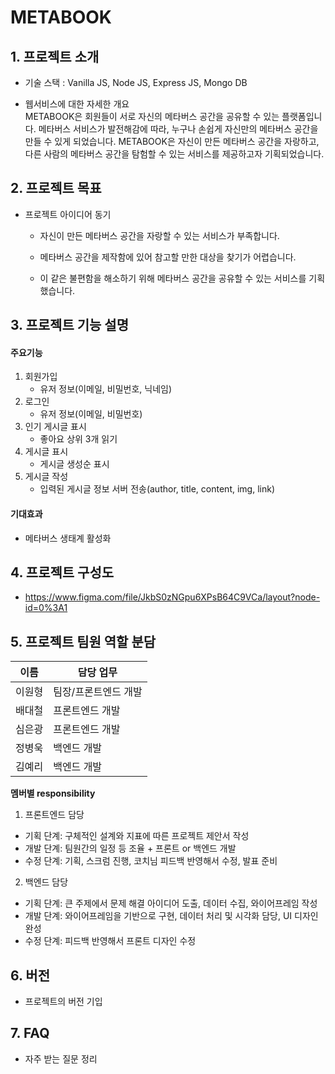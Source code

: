 # METABOOK

## 1. 프로젝트 소개

-   기술 스택 : Vanilla JS, Node JS, Express JS, Mongo DB

-   웹서비스에 대한 자세한 개요
    <br>
    METABOOK은 회원들이 서로 자신의 메타버스 공간을 공유할 수 있는 플랫폼입니다.
    메타버스 서비스가 발전해감에 따라, 누구나 손쉽게 자신만의 메타버스 공간을 만들 수 있게 되었습니다.
    METABOOK은 자신이 만든 메타버스 공간을 자랑하고, 다른 사람의 메타버스 공간을 탐험할 수 있는 서비스를 제공하고자 기획되었습니다.

## 2. 프로젝트 목표

-   프로젝트 아이디어 동기
    <br>

    -   자신이 만든 메타버스 공간을 자랑할 수 있는 서비스가 부족합니다.

    -   메타버스 공간을 제작함에 있어 참고할 만한 대상을 찾기가 어렵습니다.

    -   이 같은 불편함을 해소하기 위해 메타버스 공간을 공유할 수 있는 서비스를 기획했습니다.

## 3. 프로젝트 기능 설명

#### <strong>주요기능</strong>

1. 회원가입
    - 유저 정보(이메일, 비밀번호, 닉네임)
2. 로그인
    - 유저 정보(이메일, 비밀번호)
3. 인기 게시글 표시
    - 좋아요 상위 3개 읽기
4. 게시글 표시
    - 게시글 생성순 표시
5. 게시글 작성
    - 입력된 게시글 정보 서버 전송(author, title, content, img, link)

#### <strong>기대효과</strong>

-   메타버스 생태계 활성화

## 4. 프로젝트 구성도

-   https://www.figma.com/file/JkbS0zNGpu6XPsB64C9VCa/layout?node-id=0%3A1

## 5. 프로젝트 팀원 역할 분담

| 이름   | 담당 업무            |
| ------ | -------------------- |
| 이원형 | 팀장/프론트엔드 개발 |
| 배대철 | 프론트엔드 개발      |
| 심은광 | 프론트엔드 개발      |
| 정병욱 | 백엔드 개발          |
| 김예리 | 백엔드 개발          |

**멤버별 responsibility**

1. 프론트엔드 담당

-   기획 단계: 구체적인 설계와 지표에 따른 프로젝트 제안서 작성
-   개발 단계: 팀원간의 일정 등 조율 + 프론트 or 백엔드 개발
-   수정 단계: 기획, 스크럼 진행, 코치님 피드백 반영해서 수정, 발표 준비

2. 백엔드 담당

-   기획 단계: 큰 주제에서 문제 해결 아이디어 도출, 데이터 수집, 와이어프레임 작성
-   개발 단계: 와이어프레임을 기반으로 구현, 데이터 처리 및 시각화 담당, UI 디자인 완성
-   수정 단계: 피드백 반영해서 프론트 디자인 수정

## 6. 버전

-   프로젝트의 버전 기입

## 7. FAQ

-   자주 받는 질문 정리
